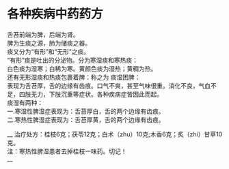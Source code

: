 # 各种疾病中药药方

####
舌苔前端为脾，后端为肾。      
脾为生痰之源，肺为储痰之器。      
痰又分为“有形”和“无形”之痰。  
“有形”痰是吐出的分泌物。分为寒湿痰和寒热痰：  
白色痰为湿寒；白稀为寒。黄颜色痰为湿热；黄稠为热。  
还有无形湿痰和热痰包裹着脾：称之为 痰湿困脾：  
表现为舌苔厚，舌的边缘有齿痕。口气不爽，甚至气味很重。消化不良，气血不足，四肢无力，下肢沉重等症状。各种疾病症皆因此而起。  
痰湿有两种：  
一.寒湿性脾湿症表现为：舌苔厚白，舌的两个边缘有齿痕。  
二.寒热性脾湿症表现为：舌苔厚黄，舌的两个边缘有齿痕。  

__
治疗处方：桂枝6克；茯苓12克；白术（zhu）10克;木香6克；炙（zhi）甘草10克。  
注：寒热性脾湿患者去掉桂枝一味药。切记！  
__
###
